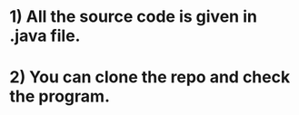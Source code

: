 # 1) All the source code is given in .java file.
# 2) You can clone the repo and check the program.
